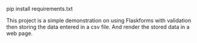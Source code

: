 pip install requirements.txt

This project is a simple demonstration on using Flaskforms with validation then storing the data entered in a csv file. And render the stored data in a web page.
